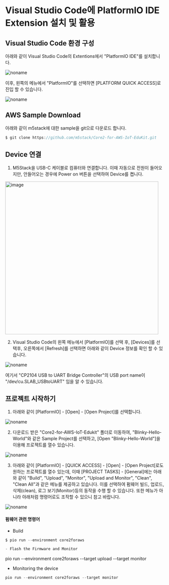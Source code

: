 # Visual Studio Code에 PlatformIO IDE Extension 설치 및 활용

## Visual Studio Code 환경 구성 

아래와 같이 Visual Studio Code의 Extentions에서 "PlatformIO IDE"를 설치합니다. 


![noname](https://user-images.githubusercontent.com/52392004/169784302-dbc12af6-301b-4e72-8c6a-217ead799a3b.png)


이후, 왼쪽의 메뉴에서 "PlatformIO"를 선택하면 [PLATFORM QUICK ACCESS]로 진입 할 수 있습니다.

![noname](https://user-images.githubusercontent.com/52392004/169671783-b558e864-78ee-40f9-957a-50490050ad31.png)



## AWS Sample Download

아래와 같이 m5stack에 대한 sample을 git으로 다운로드 합니다.

```c
$ git clone https://github.com/m5stack/Core2-for-AWS-IoT-EduKit.git
```


## Device 연결

1) M5Stack을 USB-C 케이블로 컴퓨터와 연결합니다. 이때 자동으로 전원이 들어오지만, 안들어오는 경우에 Power on 버튼을 선택하여 Device를 켭니다. 

<img width="485" alt="image" src="https://user-images.githubusercontent.com/52392004/169696896-6e9d7c75-bd78-48de-8cd2-d7c9356afeb1.png">

2) Visual Studio Code의 왼쪽 메뉴에서 [PlatformIO]를 선택 후, [Devices]를 선택후, 오른쪽에서 [Refresh]를 선택하면 아래와 같이 Device 정보를 확인 할 수 있습니다. 

![noname](https://user-images.githubusercontent.com/52392004/169672768-978ad794-a39b-4030-a42d-921e8465acf9.png)

여기서 "CP2104 USB to UART Bridge Controller"의 USB port name이 "/dev/cu.SLAB_USBtoUART" 임을 알 수 있습니다.


## 프로젝트 시작하기 

1) 아래와 같이 [PlatformIO] - [Open] - [Open Project]를 선택합니다. 

![noname](https://user-images.githubusercontent.com/52392004/169673061-f2593512-d7da-4c4b-98da-3bd058fdc2f0.png)


2) 다운로드 받은 "Core2-for-AWS-IoT-Edukit" 폴더로 이동하여, "Blinky-Hello-World"와 같은 Sample Project를 선택하고, [Open "Blinky-Hello-World"]을 이용해 프로젝트를 열수 있습니다. 

![noname](https://user-images.githubusercontent.com/52392004/169726454-31675dde-fcb1-4ccb-8c84-7eab9af85086.png)


3) 아래와 같이 [PlatformIO] - [QUICK ACCESS] - [Open] - [Open Project[로도 원하는 프로젝트를 열수 있는데, 이때 [PROJECT TASKS] - [General]에는 아래와 같이 "Build", "Upload", "Monitor", "Upload and Monitor", "Clean", "Clean All"과 같은 메뉴를 제공하고 있습니다. 이를 선택하여 펌웨어 빌드, 업로드, 삭제(clean), 로그 보기(Monitor)등의 동작을 수행 할 수 있습니다. 또한 메뉴가 아니라 아래처럼 명령어로도 조작할 수 있으니 참고 바랍니다. 

![noname](https://user-images.githubusercontent.com/52392004/170182678-c6272162-6762-4dee-b887-db4aa334c3ad.png)

#### 펌웨어 관련 명령어 

-  Build

```c
$ pio run --environment core2foraws
```

```c
- Flash the Firmware and Monitor
```

pio run --environment core2foraws --target upload --target monitor 


- Monitoring the device

```c
pio run --environment core2foraws --target monitor
```

